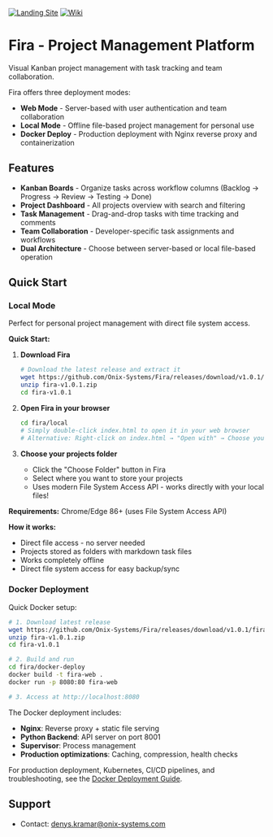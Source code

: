 
[![Landing Site](https://img.shields.io/badge/Website-Landing%20Page-blue?logo=web)](https://onix-systems-android-tasks.dev.onix.team/landing/index.html)
[![Wiki](https://img.shields.io/badge/Wiki-GitHub%20Wiki-green?logo=tools)](https://github.com/Onix-Systems/Fira/wiki)

# Fira - Project Management Platform

Visual Kanban project management with task tracking and team collaboration.

Fira offers three deployment modes:
- **Web Mode** - Server-based with user authentication and team collaboration
- **Local Mode** - Offline file-based project management for personal use
- **Docker Deploy** - Production deployment with Nginx reverse proxy and containerization

## Features

- **Kanban Boards** - Organize tasks across workflow columns (Backlog → Progress → Review → Testing → Done)
- **Project Dashboard** - All projects overview with search and filtering
- **Task Management** - Drag-and-drop tasks with time tracking and comments
- **Team Collaboration** - Developer-specific task assignments and workflows
- **Dual Architecture** - Choose between server-based or local file-based operation

## Quick Start

### Local Mode

Perfect for personal project management with direct file system access.

**Quick Start:**

1. **Download Fira**
   ```bash
   # Download the latest release and extract it
   wget https://github.com/Onix-Systems/Fira/releases/download/v1.0.1/fira-v1.0.1.zip
   unzip fira-v1.0.1.zip
   cd fira-v1.0.1
   ```

2. **Open Fira in your browser**
   ```bash
   cd fira/local
   # Simply double-click index.html to open it in your web browser
   # Alternative: Right-click on index.html → "Open with" → Choose your preferred browser
   ```

3. **Choose your projects folder**
   - Click the "Choose Folder" button in Fira
   - Select where you want to store your projects
   - Uses modern File System Access API - works directly with your local files!

**Requirements:** Chrome/Edge 86+ (uses File System Access API)

**How it works:**
- Direct file access - no server needed
- Projects stored as folders with markdown task files
- Works completely offline
- Direct file system access for easy backup/sync

### Docker Deployment

Quick Docker setup:

```bash
# 1. Download latest release
wget https://github.com/Onix-Systems/Fira/releases/download/v1.0.1/fira-v1.0.1.zip
unzip fira-v1.0.1.zip
cd fira-v1.0.1

# 2. Build and run
cd fira/docker-deploy
docker build -t fira-web .
docker run -p 8080:80 fira-web

# 3. Access at http://localhost:8080
```

The Docker deployment includes:
- **Nginx**: Reverse proxy + static file serving
- **Python Backend**: API server on port 8001
- **Supervisor**: Process management
- **Production optimizations**: Caching, compression, health checks

For production deployment, Kubernetes, CI/CD pipelines, and troubleshooting, see the [Docker Deployment Guide](fira/docker-deploy/README.md).


## Support
- Contact: denys.kramar@onix-systems.com
